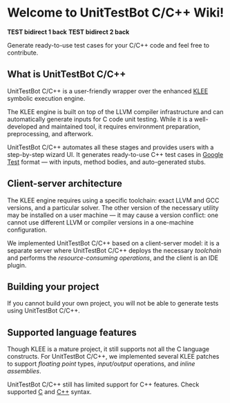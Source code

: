 # Welcome to UnitTestBot C/C++ Wiki!

**TEST bidirect 1 back**
**TEST bidirect 2 back**

Generate ready-to-use test cases for your C/C++ code and feel free to contribute.

## What is UnitTestBot C/C++

UnitTestBot C/C++ is a user-friendly wrapper over the enhanced [KLEE](http://klee.github.io/) symbolic execution engine.

The KLEE engine is built on top of the LLVM compiler infrastructure and can automatically generate inputs for C code
unit testing. While it is a well-developed and maintained tool, it requires environment preparation, preprocessing,
and afterwork.

UnitTestBot C/C++ automates all these stages and provides users with a step-by-step wizard UI. It generates
ready-to-use C++ test cases in [Google Test](http://google.github.io/googletest/) format — with inputs, method
bodies, and auto-generated stubs.

## Client-server architecture

The KLEE engine requires using a specific toolchain: exact LLVM and GCC versions,
and a particular solver. The other version of the necessary utility may be installed on a user
machine — it may cause a version conflict: one cannot use different LLVM or compiler versions in a one-machine configuration.

We implemented UnitTestBot C/C++ based on a client-server model: it is a separate server where UnitTestBot C/C++
deploys the necessary _toolchain_ and performs the _resource-consuming operations_, and the client is an IDE plugin.

## Building your project

If you cannot build your own project, you will not be able to generate tests using UnitTestBot C/C++.

## Supported language features

Though KLEE is a mature project, it still supports not all the C language constructs. For UnitTestBot C/C++, we
implemented several KLEE patches to support _floating point_ types, _input/output_ operations, and _inline
assemblies_.

UnitTestBot C/C++ still has limited support for C++ features. Check supported [C](c-syntax) and [C++](cpp-syntax) syntax.